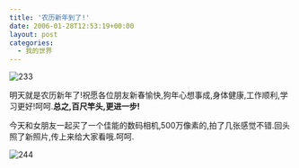 ```yaml
---
title: '农历新年到了!'
date: 2006-01-28T12:53:19+00:00
layout: post
categories:
  - 我的世界
---
```


![233](https://www.wzsw.com/china/product/picture/2005718215611.jpg)

明天就是农历新年了!祝愿各位朋友新春愉快,狗年心想事成,身体健康,工作顺利,学习更好!呵呵.**总之,百尺竿头,更进一步!**

今天和女朋友一起买了一个佳能的数码相机,500万像素的,拍了几张感觉不错.回头照了新照片,传上来给大家看哦.呵呵.

![244](https://www.wzsw.com/china/product/picture/2005718215611.jpg)